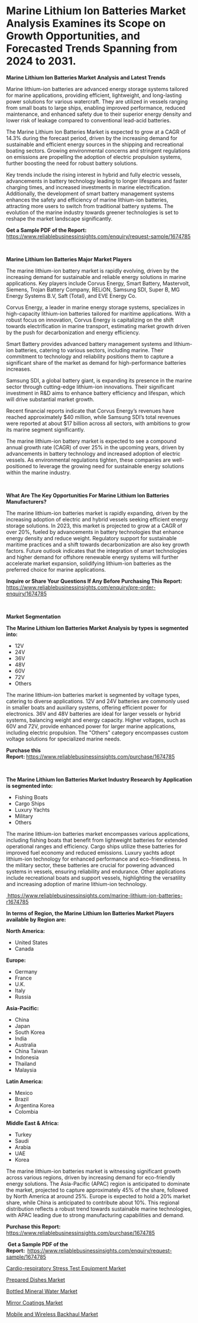 <p><h1>Marine Lithium Ion Batteries Market Analysis Examines its Scope on Growth Opportunities, and Forecasted Trends Spanning from 2024 to 2031.</h1></p><p><strong>Marine Lithium Ion Batteries Market Analysis and Latest Trends</strong></p>
<p><p>Marine lithium-ion batteries are advanced energy storage systems tailored for marine applications, providing efficient, lightweight, and long-lasting power solutions for various watercraft. They are utilized in vessels ranging from small boats to large ships, enabling improved performance, reduced maintenance, and enhanced safety due to their superior energy density and lower risk of leakage compared to conventional lead-acid batteries.</p><p>The Marine Lithium Ion Batteries Market is expected to grow at a CAGR of 14.3% during the forecast period, driven by the increasing demand for sustainable and efficient energy sources in the shipping and recreational boating sectors. Growing environmental concerns and stringent regulations on emissions are propelling the adoption of electric propulsion systems, further boosting the need for robust battery solutions. </p><p>Key trends include the rising interest in hybrid and fully electric vessels, advancements in battery technology leading to longer lifespans and faster charging times, and increased investments in marine electrification. Additionally, the development of smart battery management systems enhances the safety and efficiency of marine lithium-ion batteries, attracting more users to switch from traditional battery systems. The evolution of the marine industry towards greener technologies is set to reshape the market landscape significantly.</p></p>
<p><strong>Get a Sample PDF of the Report:&nbsp;</strong> <a href="https://www.reliablebusinessinsights.com/enquiry/request-sample/1674785?utm_campaign=48&utm_medium=2&utm_source=Github&utm_content=ia&utm_term=10102024&utm_id=marine-lithium-ion-batteries">https://www.reliablebusinessinsights.com/enquiry/request-sample/1674785</a></p>
<p>&nbsp;</p>
<p><strong>Marine Lithium Ion Batteries Major Market Players</strong></p>
<p><p>The marine lithium-ion battery market is rapidly evolving, driven by the increasing demand for sustainable and reliable energy solutions in marine applications. Key players include Corvus Energy, Smart Battery, Mastervolt, Siemens, Trojan Battery Company, RELiON, Samsung SDI, Super B, MG Energy Systems B.V, Saft (Total), and EVE Energy Co. </p><p>Corvus Energy, a leader in marine energy storage systems, specializes in high-capacity lithium-ion batteries tailored for maritime applications. With a robust focus on innovation, Corvus Energy is capitalizing on the shift towards electrification in marine transport, estimating market growth driven by the push for decarbonization and energy efficiency.</p><p>Smart Battery provides advanced battery management systems and lithium-ion batteries, catering to various sectors, including marine. Their commitment to technology and reliability positions them to capture a significant share of the market as demand for high-performance batteries increases.</p><p>Samsung SDI, a global battery giant, is expanding its presence in the marine sector through cutting-edge lithium-ion innovations. Their significant investment in R&D aims to enhance battery efficiency and lifespan, which will drive substantial market growth.</p><p>Recent financial reports indicate that Corvus Energy’s revenues have reached approximately $40 million, while Samsung SDI’s total revenues were reported at about $17 billion across all sectors, with ambitions to grow its marine segment significantly. </p><p>The marine lithium-ion battery market is expected to see a compound annual growth rate (CAGR) of over 25% in the upcoming years, driven by advancements in battery technology and increased adoption of electric vessels. As environmental regulations tighten, these companies are well-positioned to leverage the growing need for sustainable energy solutions within the marine industry.</p></p>
<p>&nbsp;</p>
<p><strong>What Are The Key Opportunities For Marine Lithium Ion Batteries Manufacturers?</strong></p>
<p><p>The marine lithium-ion batteries market is rapidly expanding, driven by the increasing adoption of electric and hybrid vessels seeking efficient energy storage solutions. In 2023, this market is projected to grow at a CAGR of over 20%, fueled by advancements in battery technologies that enhance energy density and reduce weight. Regulatory support for sustainable maritime practices and a shift towards decarbonization are also key growth factors. Future outlook indicates that the integration of smart technologies and higher demand for offshore renewable energy systems will further accelerate market expansion, solidifying lithium-ion batteries as the preferred choice for marine applications.</p></p>
<p><strong>Inquire or Share Your Questions If Any Before Purchasing This Report:</strong> <a href="https://www.reliablebusinessinsights.com/enquiry/pre-order-enquiry/1674785?utm_campaign=48&utm_medium=2&utm_source=Github&utm_content=ia&utm_term=10102024&utm_id=marine-lithium-ion-batteries">https://www.reliablebusinessinsights.com/enquiry/pre-order-enquiry/1674785</a></p>
<p>&nbsp;</p>
<p><strong>Market Segmentation</strong></p>
<p><strong>The Marine Lithium Ion Batteries Market Analysis by types is segmented into:</strong></p>
<p><ul><li>12V</li><li>24V</li><li>36V</li><li>48V</li><li>60V</li><li>72V</li><li>Others</li></ul></p>
<p><p>The marine lithium-ion batteries market is segmented by voltage types, catering to diverse applications. 12V and 24V batteries are commonly used in smaller boats and auxiliary systems, offering efficient power for electronics. 36V and 48V batteries are ideal for larger vessels or hybrid systems, balancing weight and energy capacity. Higher voltages, such as 60V and 72V, provide enhanced power for larger marine applications, including electric propulsion. The "Others" category encompasses custom voltage solutions for specialized marine needs.</p></p>
<p><strong>Purchase this Report:&nbsp;</strong><a href="https://www.reliablebusinessinsights.com/purchase/1674785?utm_campaign=48&utm_medium=2&utm_source=Github&utm_content=ia&utm_term=10102024&utm_id=marine-lithium-ion-batteries">https://www.reliablebusinessinsights.com/purchase/1674785</a></p>
<p>&nbsp;</p>
<p><strong>The Marine Lithium Ion Batteries Market Industry Research by Application is segmented into:</strong></p>
<p><ul><li>Fishing Boats</li><li>Cargo Ships</li><li>Luxury Yachts</li><li>Military</li><li>Others</li></ul></p>
<p><p>The marine lithium-ion batteries market encompasses various applications, including fishing boats that benefit from lightweight batteries for extended operational ranges and efficiency. Cargo ships utilize these batteries for improved fuel economy and reduced emissions. Luxury yachts adopt lithium-ion technology for enhanced performance and eco-friendliness. In the military sector, these batteries are crucial for powering advanced systems in vessels, ensuring reliability and endurance. Other applications include recreational boats and support vessels, highlighting the versatility and increasing adoption of marine lithium-ion technology.</p></p>
<p><a href="https://www.reliablebusinessinsights.com/marine-lithium-ion-batteries-r1674785?utm_campaign=48&utm_medium=2&utm_source=Github&utm_content=ia&utm_term=10102024&utm_id=marine-lithium-ion-batteries">&nbsp;https://www.reliablebusinessinsights.com/marine-lithium-ion-batteries-r1674785</a></p>
<p><strong>In terms of Region, the Marine Lithium Ion Batteries Market Players available by Region are:</strong></p>
<p>
    <p> <strong> North America: </strong>
        <ul>
            <li>United States</li>
            <li>Canada</li>
        </ul>
        </p> 
    <p> <strong> Europe: </strong>
        <ul>
            <li>Germany</li>
            <li>France</li>
            <li>U.K.</li>
            <li>Italy</li>
            <li>Russia</li>
        </ul>
        </p> 
    <p> <strong> Asia-Pacific: </strong>
        <ul>
            <li>China</li>
            <li>Japan</li>
            <li>South Korea</li>
            <li>India</li>
            <li>Australia</li>
            <li>China Taiwan</li>
            <li>Indonesia</li>
            <li>Thailand</li>
            <li>Malaysia</li>
        </ul>
        </p> 
    <p> <strong> Latin America: </strong>
        <ul>
            <li>Mexico</li>
            <li>Brazil</li>
            <li>Argentina Korea</li>
            <li>Colombia</li>
        </ul>
        </p> 
    <p> <strong> Middle East & Africa: </strong>
        <ul>
            <li>Turkey</li>
            <li>Saudi</li>
            <li>Arabia</li>
            <li>UAE</li>
            <li>Korea</li>
        </ul>
    </p>
    </p>
<p><p>The marine lithium-ion batteries market is witnessing significant growth across various regions, driven by increasing demand for eco-friendly energy solutions. The Asia-Pacific (APAC) region is anticipated to dominate the market, projected to capture approximately 45% of the share, followed by North America at around 25%. Europe is expected to hold a 20% market share, while China is anticipated to contribute about 10%. This regional distribution reflects a robust trend towards sustainable marine technologies, with APAC leading due to strong manufacturing capabilities and demand.</p></p>
<p><strong>Purchase this Report: </strong><a href="https://www.reliablebusinessinsights.com/purchase/1674785?utm_campaign=48&utm_medium=2&utm_source=Github&utm_content=ia&utm_term=10102024&utm_id=marine-lithium-ion-batteries">https://www.reliablebusinessinsights.com/purchase/1674785</a></p>
<p>&nbsp;<strong>Get a Sample PDF of the Report:&nbsp;&nbsp;</strong><a href="https://www.reliablebusinessinsights.com/enquiry/request-sample/1674785?utm_campaign=48&utm_medium=2&utm_source=Github&utm_content=ia&utm_term=10102024&utm_id=marine-lithium-ion-batteries">https://www.reliablebusinessinsights.com/enquiry/request-sample/1674785</a></p>
<p><strong></strong></p>
<p><p><a href="https://github.com/DorinaOsmani364/Market-Research-Report-List-1/blob/main/cardio-respiratory-stress-test-equipment-market.md?utm_campaign=48&utm_medium=2&utm_source=Github&utm_content=ia&utm_term=10102024&utm_id=marine-lithium-ion-batteries">Cardio-respiratory Stress Test Equipment Market</a></p><p><a href="https://issuu.com/reportprime-2/docs/prepared-dishes-market-size-2030.pp_cde964c7fbd550?utm_campaign=48&utm_medium=2&utm_source=Github&utm_content=ia&utm_term=10102024&utm_id=marine-lithium-ion-batteries">Prepared Dishes Market</a></p><p><a href="https://issuu.com/reportprime-2/docs/bottled-mineral-water-market-size-2_0b1af579ae0dbf?utm_campaign=48&utm_medium=2&utm_source=Github&utm_content=ia&utm_term=10102024&utm_id=marine-lithium-ion-batteries">Bottled Mineral Water Market</a></p><p><a href="https://www.linkedin.com/pulse/global-mirror-coatings-market-size-expected-experience-cagr-hc6yc?utm_campaign=48&utm_medium=2&utm_source=Github&utm_content=ia&utm_term=10102024&utm_id=marine-lithium-ion-batteries">Mirror Coatings Market</a></p><p><a href="https://www.linkedin.com/pulse/growth-drivers-mobile-wireless-backhaul-market-comprehensive-zysae?utm_campaign=48&utm_medium=2&utm_source=Github&utm_content=ia&utm_term=10102024&utm_id=marine-lithium-ion-batteries">Mobile and Wireless Backhaul Market</a></p></p>